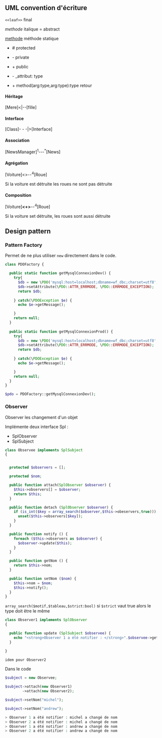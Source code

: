 ## UML convention d'écriture

`<<leaf>>` final

_methode_ italique = abstract

<u>methode</u> méthode statique

* \# protected
* \- private
* \+ public

* \- _attribut: type
* \+ method(arg:type,arg:type):type retour

#### Héritage
[Mere]<|--[fille]

#### Interface
[Class]- - -|>[Interface]

#### Association
[NewsManager]<sup>1</sup>---<sup>*</sup>[News]

#### Agrégation
[Voiture]<>--<sup>4</sup>[Roue]

Si la voiture est détruite les roues ne sont pas détruite

#### Composition

[Voiture]__<+>__--<sup>4</sup>[Roue]

Si la voiture set détruite, les roues sont aussi détruite

## Design pattern

### Pattern Factory

Permet de ne plus utiliser `new` directement dans le code.

```php
class PDOFactory {

  public static function getMysqlConnexionDev() {
    try{
      $db = new \PDO('mysql:host=localhost;dbname=wf_dbc;charset=utf8', 'root', 'root');
      $db->setAttribute(\PDO::ATTR_ERRMODE, \PDO::ERRMODE_EXCEPTION);
      return $db;
      
    } catch(\PDOException $e) {
      echo $e->getMessage();

    }
    return null;
  }
  
  public static function getMysqlConnexionProd() {
    try{
      $db = new \PDO('mysql:host=localhost;dbname=wf_dbc;charset=utf8', 'root', 'root');
      $db->setAttribute(\PDO::ATTR_ERRMODE, \PDO::ERRMODE_EXCEPTION);
      return $db;
      
    } catch(\PDOException $e) {
      echo $e->getMessage();

    }
    return null;
  }
}

$pdo = PDOFactory::getMysqlConnexionDev();
```

### Observer

Observer les changement d'un objet

Implémente deux interface Spl :
* SplObserver
* SplSubject

```php
class Observee implements SplSubject
{


  protected $observers = [];

  protected $nom;

  public function attach(SplObserver $observer) {
    $this->observers[] = $observer;
    return $this;
  }

  public function detach (SplObserver $observer) {
    if (is_int($key = array_search($observer,$this->obeservers,true))) {
      unset($this->observers[$key]);
    }
  }

  public function notify () {
    foreach ($this->observers as $observer) {
      $observer->update($this);
    }
  }

  public function getNom () {
    return $this->nom;
  }

  public function setNom ($nom) {
    $this->nom = $nom;
    $this->notify();
  }
}
```

`array_search($motif,$tableau,$strict:bool)`
si `$strict` vaut true alors le type doit être le même

```php
class Observer1 implements SplObserver
{

  public function update (SplSubject $observee) {
    echo "<strong>Observer 1 a été notifier : </strong>".$observee->getNom()." a changé de nom<br>";
  }

}

idem pour Observer2
```

Dans le code 

```php
$subject = new Observee;

$subject->attach(new Observer1)
        ->attach(new Observer2);

$subject->setNom("michel");

$subject->setNom("andrew");

> Observer 1 a été notifier : michel a changé de nom
> Observer 2 a été notifier : michel a changé de nom
> Observer 1 a été notifier : andrew a changé de nom
> Observer 2 a été notifier : andrew a changé de nom
```